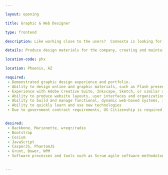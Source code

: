 ```yaml
---

layout: opening

title: Graphic & Web Designer

type: frontend

description: Like working close to the users?  Connexta is looking for an experienced Graphic & Web Designer to craft design materials for the company, creating and maintaining the brand image across our company web presence and the dynamic web applications created for our customers. Interested? Send us your resume and/or a link to your portfolio.

details: Produce design materials for the company, creating and maintaining the brand image and integrity of our company and products. You’ll define our brand, crafting creative materials, marketing presentations, logos, web & social media graphics, proposals graphics, and be hands-on managing the the company web presence.

location-code: phx

location: Phoenix, AZ

required:
 - Demonstrated graphic design experience and portfolio. ​
 - Ability to design online and graphic materials, such as Flash presentation layouts, PNGs, JPGs, GIFs, screen designs/prototypes, and Web page retouching and enhancements
 - Experience with Adobe Creative Suite, Inkscape, Sketch, or similar applications
 - Ability to produce website layouts, user interfaces and organizational strategies using wireframe tools such as Balsamiq.
 - Ability to build and manage functional, dynamic web-based systems, including design, coding, and support for responsive/adaptive design working with HTML5/CSS3/less. 
 - Ability to quickly learn and use new technologies
 - Due to government contract requirements, US Citizenship is required 


desired:
 - Backbone, Marionette, wreqr/radio
 - Bootstrap
 - Cesium
 - JavaScript
 - CasperJS, PhantomJS
 - Grunt, Bower, NPM
 - Software processes and tools such as Scrum agile software methodology


---
```

